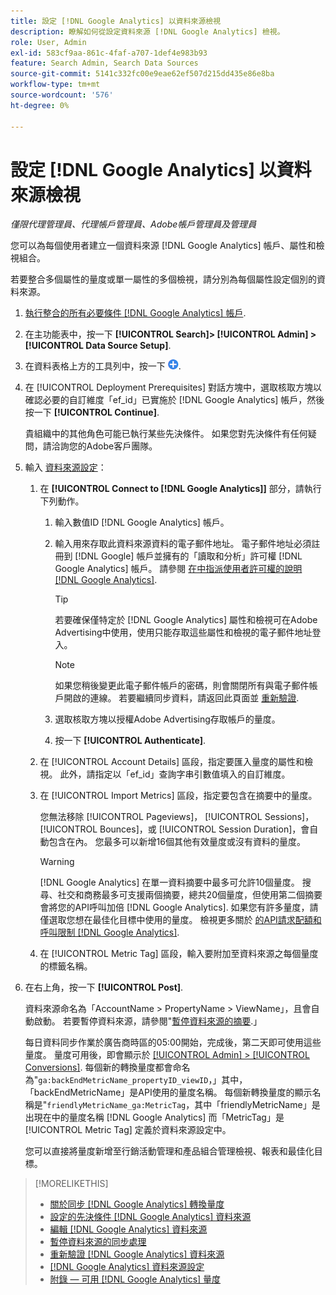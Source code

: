 ```yaml
---
title: 設定 [!DNL Google Analytics] 以資料來源檢視
description: 瞭解如何從設定資料來源 [!DNL Google Analytics] 檢視。
role: User, Admin
exl-id: 583cf9aa-861c-4faf-a707-1def4e983b93
feature: Search Admin, Search Data Sources
source-git-commit: 5141c332fc00e9eae62ef507d215dd435e86e8ba
workflow-type: tm+mt
source-wordcount: '576'
ht-degree: 0%

---
```


# 設定 [!DNL Google Analytics] 以資料來源檢視

*僅限代理管理員、代理帳戶管理員、Adobe帳戶管理員及管理員*

您可以為每個使用者建立一個資料來源 [!DNL Google Analytics] 帳戶、屬性和檢視組合。

若要整合多個屬性的量度或單一屬性的多個檢視，請分別為每個屬性設定個別的資料來源。

1. [執行整合的所有必要條件 [!DNL Google Analytics] 帳戶](data-source-prerequisites.md).

1. 在主功能表中，按一下 **[!UICONTROL Search]> [!UICONTROL Admin] >[!UICONTROL Data Source Setup]**.

1. 在資料表格上方的工具列中，按一下 ![建立](/help/search-social-commerce/assets/add.png "建立").

1. 在 [!UICONTROL Deployment Prerequisites] 對話方塊中，選取核取方塊以確認必要的自訂維度「ef_id」已實施於 [!DNL Google Analytics] 帳戶，然後按一下 **[!UICONTROL Continue]**.

   貴組織中的其他角色可能已執行某些先決條件。 如果您對先決條件有任何疑問，請洽詢您的Adobe客戶團隊。

1. 輸入 [資料來源設定](data-source-settings.md)：

   1. 在 **[!UICONTROL Connect to [!DNL Google Analytics]]** 部分，請執行下列動作。

      1. 輸入數值ID [!DNL Google Analytics] 帳戶。

      1. 輸入用來存取此資料來源資料的電子郵件地址。 電子郵件地址必須註冊到 [!DNL Google] 帳戶並擁有的「讀取和分析」許可權 [!DNL Google Analytics] 帳戶。 請參閱 [在中指派使用者許可權的說明 [!DNL Google Analytics]](https://support.google.com/analytics/answer/9305587).

         >[!TIP]
         >
         >若要確保僅特定於 [!DNL Google Analytics] 屬性和檢視可在Adobe Advertising中使用，使用只能存取這些屬性和檢視的電子郵件地址登入。

         >[!NOTE]
         >
         >如果您稍後變更此電子郵件帳戶的密碼，則會關閉所有與電子郵件帳戶開啟的連線。 若要繼續同步資料，請返回此頁面並 [重新驗證](data-source-reauthenticate.md).

      1. 選取核取方塊以授權Adobe Advertising存取帳戶的量度。

      1. 按一下 **[!UICONTROL Authenticate]**.

   1. 在 [!UICONTROL Account Details] 區段，指定要匯入量度的屬性和檢視。 此外，請指定以「ef_id」查詢字串引數值填入的自訂維度。

   1. 在 [!UICONTROL Import Metrics] 區段，指定要包含在摘要中的量度。

      您無法移除 [!UICONTROL Pageviews]， [!UICONTROL Sessions]， [!UICONTROL Bounces]，或 [!UICONTROL Session Duration]，會自動包含在內。 您最多可以新增16個其他有效量度或沒有資料的量度。

      >[!WARNING]
      >
      >[!DNL Google Analytics] 在單一資料摘要中最多可允許10個量度。 搜尋、社交和商務最多可支援兩個摘要，總共20個量度，但使用第二個摘要會將您的API呼叫加倍 [!DNL Google Analytics]. 如果您有許多量度，請僅選取您想在最佳化目標中使用的量度。 檢視更多關於 [的API請求配額和呼叫限制 [!DNL Google Analytics]](https://developers.google.com/analytics/devguides/reporting/core/v4/limits-quotas).

   1. 在 [!UICONTROL Metric Tag] 區段，輸入要附加至資料來源之每個量度的標籤名稱。

1. 在右上角，按一下 **[!UICONTROL Post]**.

   資料來源命名為「AccountName > PropertyName > ViewName」，且會自動啟動。 若要暫停資料來源，請參閱&quot;[暫停資料來源的摘要](data-source-pause.md).」

   每日資料同步作業於廣告商時區的05:00開始，完成後，第二天即可使用這些量度。 量度可用後，即會顯示於 [[!UICONTROL Admin] > [!UICONTROL Conversions]](/help/search-social-commerce/admin/conversion-metrics/conversion-metric-about.md). 每個新的轉換量度都會命名為&quot;`ga:backEndMetricName_propertyID_viewID`，」其中，「backEndMetricName」是API使用的量度名稱。 每個新轉換量度的顯示名稱是&quot;`friendlyMetricName_ga:MetricTag`，其中「friendlyMetricName」是出現在中的量度名稱 [!DNL Google Analytics] 而「MetricTag」是 [!UICONTROL Metric Tag] 定義於資料來源設定中。

   您可以直接將量度新增至行銷活動管理和產品組合管理檢視、報表和最佳化目標。

>[!MORELIKETHIS]
>
>* [關於同步 [!DNL Google Analytics] 轉換量度](data-source-about.md)
>* [設定的先決條件 [!DNL Google Analytics] 資料來源](data-source-prerequisites.md)
>* [編輯 [!DNL Google Analytics] 資料來源](data-source-edit.md)
>* [暫停資料來源的同步處理](data-source-pause.md)
>* [重新驗證 [!DNL Google Analytics] 資料來源](data-source-reauthenticate.md)
>* [[!DNL Google Analytics] 資料來源設定](data-source-settings.md)
>* [附錄 — 可用 [!DNL Google Analytics] 量度](data-source-ga-metrics.md)
